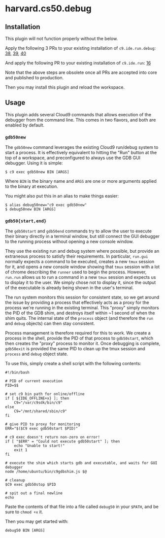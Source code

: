 # harvard.cs50.debug

## Installation

This plugin will not function properly without the below.

Apply the following 3 PRs to your existing installation of `c9.ide.run.debug`:
[38](https://github.com/c9/c9.ide.run.debug/pull/38),
[39](https://github.com/c9/c9.ide.run.debug/pull/39),
[40](https://github.com/c9/c9.ide.run.debug/pull/40)

And apply the following PR to your existing installation of `c9.ide.run`:
[16](https://github.com/c9/c9.ide.run/pull/16)

Note that the above steps are obsolete once all PRs are accepted into core and
published to production.

Then you may install this plugin and reload the workspace.

## Usage

This plugin adds several Cloud9 commands that allows execution of the
debugger from the command line. This comes in two flavors, and both
are enabled by default.

### `gdb50new`

The `gdb50new` command leverages the existing Cloud9 run/debug system
to start a process. It is effectively equivalent to hitting the "Run"
button at the top of a workspace, and preconfigured to always use the
GDB GUI debugger. Using it is simple:

```
$ c9 exec gdb50new BIN [ARGS]
```

Where `BIN` is the binary name and `ARGS` are one or more arguments applied
to the binary at execution.

You might also put this in an alias to make things easier:

```
$ alias debug50new="c9 exec gdb50new"
$ debug50new BIN [ARGS]
```

### `gdb50{start,end}`

The `gdb50start` and `gdb50end` commands try to allow the user to
execute their binary directly in a terminal window, but still connect
the GUI debugger to the running process without opening a new console window.

They use the existing run and debug system where possible, but provide an
extraneous process to satisfy their requirements.
In particular, `run.gui` normally expects a command to be executed, creates
a new `tmux` session for it, and opens a new console window showing that
`tmux` session with a lot of chrome describing the `runner` used to begin
the process.
However, `run.run` allows us to run a command in a new `tmux` session and
expects us to display it to the user.
We simply chose not to display it, since the output of the executable is
already being shown in the user's terminal.

The run system monitors this session for consistent state, so we get
around the issue by providing a process that effectively acts as a proxy
for the process we're running in the existing terminal.
This "proxy" simply monitors the PID of the GDB shim, and destroys itself
within ~1 second of when the shim quits.
The internal state of the `process` object (and therefore the `run` and
`debug` objects) can then stay consistent.

Process management is therefore required for this to work.
We create a process in the shell, provide the PID of that process to
`gdb50start`, which then creates the "proxy" process to monitor it.
Once debugging is complete, `gdb50exit` is provided the same PID
to clean up the tmux session and `process` and `debug` object state.

To use this, simply create a shell script with the following contents:

```
#!/bin/bash

# PID of current execution
PID=$$

# set c9 bin path for online/offline
if [ ${IDE_OFFLINE+x} ]; then
    C9="/var/c9sdk/bin/c9"
else
    C9="/mnt/shared/sbin/c9"
fi

# give PID to proxy for monitoring
ERR="$($C9 exec gdb50start $PID)"

# c9 exec doesn't return non-zero on error!
if [ "$ERR" = "Could not execute gdb50start" ]; then
    echo "Unable to start!"
    exit 1
fi

# execute the shim which starts gdb and executable, and waits for GUI debugger
node /home/ubuntu/bin/c9gdbshim.js $@

# cleanup
$C9 exec gdb50stop $PID

# spit out a final newline
echo
```

Paste the contents of that file into a file called `debug50` in
your `$PATH`, and be sure to `chmod +x` it.

Then you may get started with:
```
debug50 BIN [ARGS]
```